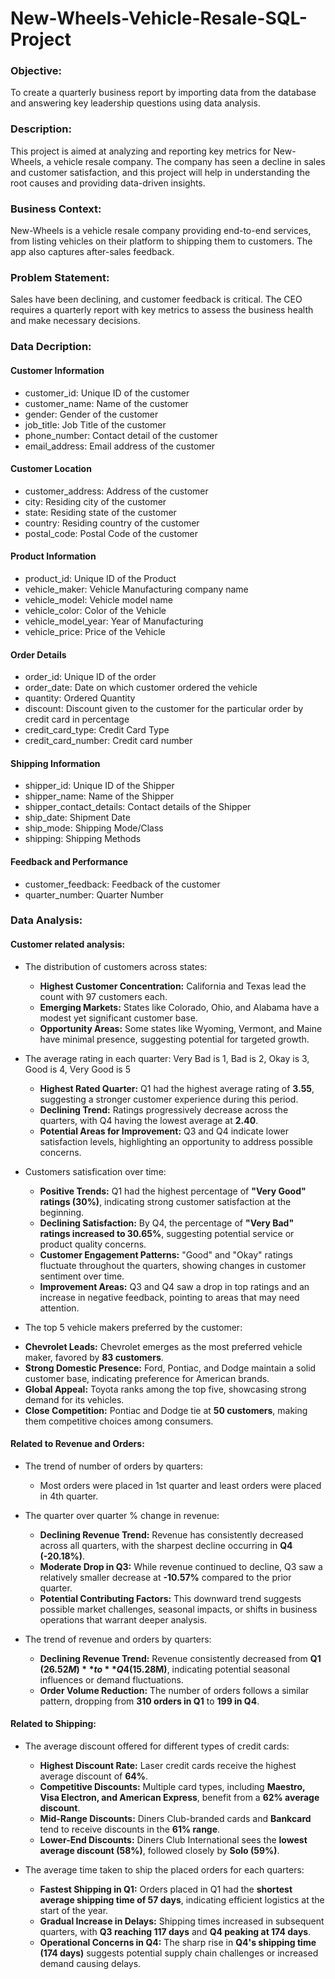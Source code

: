 # New-Wheels-Vehicle-Resale-SQL-Project

### Objective: 
To create a quarterly business report by importing data from the database and answering key leadership questions using data analysis.

### Description: 
This project is aimed at analyzing and reporting key metrics for New-Wheels, a vehicle resale company. The company has seen a decline in sales and customer satisfaction, and this project will help in understanding the root causes and providing data-driven insights.

### Business Context: 
New-Wheels is a vehicle resale company providing end-to-end services, from listing vehicles on their platform to shipping them to customers. The app also captures after-sales feedback.

### Problem Statement: 
Sales have been declining, and customer feedback is critical. The CEO requires a quarterly report with key metrics to assess the business health and make necessary decisions.

### Data Decription: 
#### Customer Information
* customer_id: Unique ID of the customer
* customer_name: Name of the customer
* gender: Gender of the customer
* job_title: Job Title of the customer
* phone_number: Contact detail of the customer
* email_address: Email address of the customer

#### Customer Location
* customer_address: Address of the customer
* city: Residing city of the customer
* state: Residing state of the customer
* country: Residing country of the customer
* postal_code: Postal Code of the customer

#### Product Information
* product_id: Unique ID of the Product
* vehicle_maker: Vehicle Manufacturing company name
* vehicle_model: Vehicle model name
* vehicle_color: Color of the Vehicle
* vehicle_model_year: Year of Manufacturing
* vehicle_price: Price of the Vehicle

#### Order Details
* order_id: Unique ID of the order
* order_date: Date on which customer ordered the vehicle
* quantity: Ordered Quantity
* discount: Discount given to the customer for the particular order by credit card in percentage
* credit_card_type: Credit Card Type
* credit_card_number: Credit card number

#### Shipping Information
* shipper_id: Unique ID of the Shipper
* shipper_name: Name of the Shipper
* shipper_contact_details: Contact details of the Shipper
* ship_date: Shipment Date
* ship_mode: Shipping Mode/Class
* shipping: Shipping Methods

#### Feedback and Performance
* customer_feedback: Feedback of the customer
* quarter_number: Quarter Number

### Data Analysis: 
#### Customer related analysis:
* The distribution of customers across states: 
  - **Highest Customer Concentration:** California and Texas lead the count with 97 customers each.
  - **Emerging Markets:** States like Colorado, Ohio, and Alabama have a modest yet significant customer base.
  - **Opportunity Areas:** Some states like Wyoming, Vermont, and Maine have minimal presence, suggesting potential for targeted growth.

* The average rating in each quarter:  Very Bad is 1, Bad is 2, Okay is 3, Good is 4, Very Good is 5
  - **Highest Rated Quarter:** Q1 had the highest average rating of **3.55**, suggesting a stronger customer experience during this period.
  - **Declining Trend:** Ratings progressively decrease across the quarters, with Q4 having the lowest average at **2.40**.
  - **Potential Areas for Improvement:** Q3 and Q4 indicate lower satisfaction levels, highlighting an opportunity to address possible concerns. 

* Customers satisfication over time:
  - **Positive Trends:** Q1 had the highest percentage of **"Very Good" ratings (30%)**, indicating strong customer satisfaction at the beginning.
  - **Declining Satisfaction:** By Q4, the percentage of **"Very Bad" ratings increased to 30.65%**, suggesting potential service or product quality concerns.
  - **Customer Engagement Patterns:** "Good" and "Okay" ratings fluctuate throughout the quarters, showing changes in customer sentiment over time.
  - **Improvement Areas:** Q3 and Q4 saw a drop in top ratings and an increase in negative feedback, pointing to areas that may need attention.

 * The top 5 vehicle makers preferred by the customer:
  - **Chevrolet Leads:** Chevrolet emerges as the most preferred vehicle maker, favored by **83 customers**.
  - **Strong Domestic Presence:** Ford, Pontiac, and Dodge maintain a solid customer base, indicating preference for American brands.
  - **Global Appeal:** Toyota ranks among the top five, showcasing strong demand for its vehicles.
  - **Close Competition:** Pontiac and Dodge tie at **50 customers**, making them competitive choices among consumers.

#### Related to Revenue and Orders: 
* The trend of number of orders by quarters:
  - Most orders were placed in 1st quarter and least orders were placed in 4th quarter.

* The quarter over quarter % change in revenue:
  - **Declining Revenue Trend:** Revenue has consistently decreased across all quarters, with the sharpest decline occurring in **Q4 (-20.18%)**.
  - **Moderate Drop in Q3:** While revenue continued to decline, Q3 saw a relatively smaller decrease at **-10.57%** compared to the prior quarter.
  - **Potential Contributing Factors:** This downward trend suggests possible market challenges, seasonal impacts, or shifts in business operations that warrant deeper analysis.

* The trend of revenue and orders by quarters:
  - **Declining Revenue Trend:** Revenue consistently decreased from **Q1 ($26.52M)** to **Q4 ($15.28M)**, indicating potential seasonal influences or demand fluctuations.
  - **Order Volume Reduction:** The number of orders follows a similar pattern, dropping from **310 orders in Q1** to **199 in Q4**.

#### Related to Shipping: 
* The average discount offered for different types of credit cards:
  - **Highest Discount Rate:** Laser credit cards receive the highest average discount of **64%**.
  - **Competitive Discounts:** Multiple card types, including **Maestro, Visa Electron, and American Express**, benefit from a **62% average discount**.
  - **Mid-Range Discounts:** Diners Club-branded cards and **Bankcard** tend to receive discounts in the **61% range**.
  - **Lower-End Discounts:** Diners Club International sees the **lowest average discount (58%)**, followed closely by **Solo (59%)**.

* The average time taken to ship the placed orders for each quarters:
  - **Fastest Shipping in Q1:** Orders placed in Q1 had the **shortest average shipping time of 57 days**, indicating efficient logistics at the start of the year.
  - **Gradual Increase in Delays:** Shipping times increased in subsequent quarters, with **Q3 reaching 117 days** and **Q4 peaking at 174 days**.
  - **Operational Concerns in Q4:** The sharp rise in **Q4's shipping time (174 days)** suggests potential supply chain challenges or increased demand causing delays.

